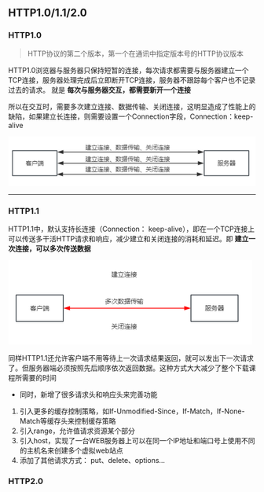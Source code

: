 ## HTTP1.0/1.1/2.0
### HTTP1.0
> HTTP协议的第二个版本，第一个在通讯中指定版本号的HTTP协议版本

HTTP1.0浏览器与服务器只保持短暂的连接，每次请求都需要与服务器建立一个TCP连接，服务器处理完成后立即断开TCP连接，服务器不跟踪每个客户也不记录过去的请求。 就是 **每次与服务器交互，都需要新开一个连接**

所以在交互时，需要多次建立连接、数据传输、关闭连接，这明显造成了性能上的缺陷，如果建立长连接，则需要设置一个Connection字段，Connection：keep-alive

![图片](../../../public/http8.png)

---

### HTTP1.1
HTTP1.1中，默认支持长连接（Connection： keep-alive），即在一个TCP连接上可以传送多干活HTTP请求和响应，减少建立和关闭连接的消耗和延迟。即 **建立一次连接，可以多次传送数据**

![图片](../../../public/http9.png)

同样HTTP1.1还允许客户端不用等待上一次请求结果返回，就可以发出下一次请求了。但服务器端必须按照先后顺序依次返回数据。这种方式大大减少了整个下载课程所需要的时间

- 同时，新增了很多请求头和响应头来完善功能
1. 引入更多的缓存控制策略，如If-Unmodified-Since，If-Match，If-None-Match等缓存头来控制缓存策略
2. 引入range，允许值请求资源某个部分
3. 引入host，实现了一台WEB服务器上可以在同一个IP地址和端口号上使用不同的主机名来创建多个虚拟web站点
4. 添加了其他请求方式： put、delete、options...

### HTTP2.0
